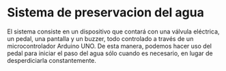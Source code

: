 # Sistema de preservacion del agua
El sistema consiste en un dispositivo que contará con una válvula eléctrica, un pedal, una pantalla y un buzzer, todo controlado a través de un microcontrolador Arduino UNO. De esta manera, podemos hacer uso del pedal para iniciar el paso del agua sólo cuando es necesario, en lugar de desperdiciarla constantemente.
